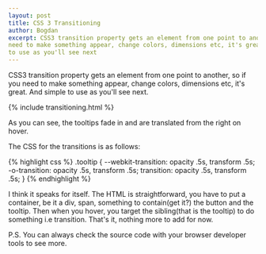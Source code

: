 ```yaml
---
layout: post
title: CSS 3 Transitioning
author: Bogdan
excerpt: CSS3 transition property gets an element from one point to another, so if you 
need to make something appear, change colors, dimensions etc, it's great. And simple
to use as you'll see next
---
```


CSS3 transition property gets an element from one point to another, so if you 
need to make something appear, change colors, dimensions etc, it's great. And simple
to use as you'll see next.

{% include transitioning.html %}

As you can see, the tooltips fade in and are translated from the right on hover.

The CSS for the transitions is as follows:

{% highlight css %}
.tooltip {
    --webkit-transition: opacity .5s, transform .5s;
    -o-transition: opacity .5s, transform .5s;
    transition: opacity .5s, transform .5s;
}
{% endhighlight %}

I think it speaks for itself. The HTML is straightforward, you have to put a container,
be it a div, span, something to contain(get it?) the button and the tooltip. Then
when you hover, you target the sibling(that is the tooltip) to do something i.e transition.
That's it, nothing more to add for now.

P.S. You can always check the source code with your browser developer tools to see more.